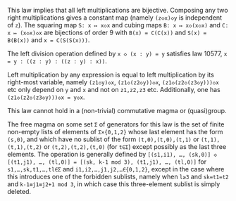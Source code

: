 This law implies that all left multiplications are bijective.  Composing any two right multiplications gives a constant map (namely `(z◇x)◇y` is independent of `z`).  The squaring map `S: x ↦ x◇x` and cubing maps `B: x ↦ x◇(x◇x)` and `C: x ↦ (x◇x)◇x` are bijections of order 9 with `B(x) = C(C(x))` and `S(x) = B(B(x))` and `x = C(S(S(x)))`.

The left division operation defined by `x ◇ (x : y) = y` satisfies law 10577, `x = y : ((z : y) : ((z : y) : x))`.

Left multiplication by any expression is equal to left multiplication by its right-most variable, namely `(z1◇y)◇x`, `(z1◇(z2◇y))◇x`, `(z1◇(z2◇(z3◇y)))◇x` etc only depend on `y` and `x` and not on `z1,z2,z3` etc.  Additionally, one has `(z1◇(z2◇(z3◇y)))◇x = y◇x`.

This law cannot hold in a (non-trivial) commutative magma or (quasi)group.

The free magma on some set `Σ` of generators for this law is the set of finite non-empty lists of elements of `Σ×{0,1,2}` whose last element has the form `(s,0)`, and which have no sublist of the form `(t,0),(t,0),(t,1)` or `(t,1),(t,1),(t,2)` or `(t,2),(t,2),(t,0)` (for `t∈Σ`) except possibly as the last three elements.  The operation is generally defined by `[(s1,i1), …, (sk,0)] ◇ [(t1,j1), …, (tl,0)] = [(sk, k-1 mod 3), (t1,j1), …, (tl,0)]` for `s1,…,sk,t1,…,tl∈Σ` and `i1,i2,…,j1,j2,…∈{0,1,2}`, except in the case where this introduces one of the forbidden sublists, namely when `l≥3` and `sk=t1=t2` and `k-1≡j1≡j2+1 mod 3`, in which case this three-element sublist is simply deleted.
